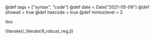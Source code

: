 @def tags = ["syntax", "code"]
@def date = Date("2021-05-06")
@def showall = true
@def hascode = true
@def mintoclevel = 2

\toc

\literate{/_literate/9_robust_reg.jl}
